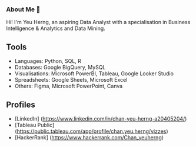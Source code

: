### About Me 👋

Hi! I'm Yeu Herng, an aspiring Data Analyst with a specialisation in Business Intelligence & Analytics and Data Mining. 

## Tools
- Languages: Python, SQL, R
- Databases: Google BigQuery, MySQL
- Visualisations: Microsoft PowerBI, Tableau, Google Looker Studio
- Spreadsheets: Google Sheets, Microsoft Excel
- Others: Figma, Microsoft PowerPoint, Canva

## Profiles
- [LinkedIn] (https://www.linkedin.com/in/chan-yeu-herng-a20405204/)
- [Tableau Public] (https://public.tableau.com/app/profile/chan.yeu.herng/vizzes)
- [HackerRank] (https://www.hackerrank.com/Chan_yeuherng)

